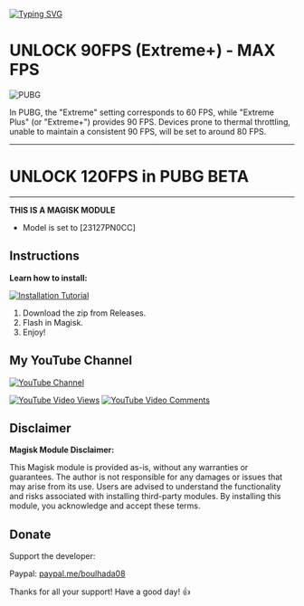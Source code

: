 [![Typing SVG](https://readme-typing-svg.herokuapp.com?font=Orbitron&size=40&duration=4050&pause=500&color=F70000&center=true&vCenter=true&random=false&width=1000&height=70&lines=FPS+UNLOCKER;UNLOCK+MAX+FPS+IN+ANY+GAME)](https://git.io/typing-svg)

# UNLOCK 90FPS (Extreme+) - MAX FPS

![PUBG](https://github.com/catsmoker/PUBG-90FPS/assets/119059457/a73e6a37-10b2-4571-860d-86705c16573d)

In PUBG, the "Extreme" setting corresponds to 60 FPS, while "Extreme Plus" (or "Extreme+") provides 90 FPS. Devices prone to thermal throttling, unable to maintain a consistent 90 FPS, will be set to around 80 FPS.

---
# UNLOCK 120FPS in PUBG BETA



---
**THIS IS A MAGISK MODULE**

* Model is set to [23127PN0CC]

## Instructions

**Learn how to install:**

[![Installation Tutorial](https://github.com/catsmoker/PUBG-90FPS/assets/119059457/38c3c645-3147-4e8a-a81b-ecea55a09e02)](https://www.youtube.com/watch?v=pXZIm_qD2Fg)

1. Download the zip from Releases.
2. Flash in Magisk.
3. Enjoy!

## My YouTube Channel

[![YouTube Channel](https://raw.githubusercontent.com/maurodesouza/profile-readme-generator/master/src/assets/icons/social/youtube/default.svg)](https://www.youtube.com/@CATSM0KER?sub_confirmation=1)

[![YouTube Video Views](https://img.shields.io/youtube/views/pXZIm_qD2Fg?style=for-the-badge&color=blue&labelColor=0b689d)](https://www.youtube.com/watch?v=pXZIm_qD2Fg)
[![YouTube Video Comments](https://img.shields.io/youtube/comments/pXZIm_qD2Fg?style=for-the-badge&color=blue&labelColor=0b689d)](https://www.youtube.com/watch?v=pXZIm_qD2Fg)

## Disclaimer

**Magisk Module Disclaimer:**

This Magisk module is provided as-is, without any warranties or guarantees. The author is not responsible for any damages or issues that may arise from its use. Users are advised to understand the functionality and risks associated with installing third-party modules. By installing this module, you acknowledge and accept these terms.

## Donate

Support the developer:

Paypal: [paypal.me/boulhada08](http://paypal.me/boulhada08)

Thanks for all your support! Have a good day! 👍
